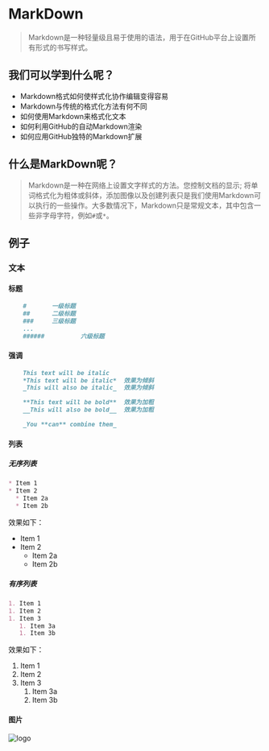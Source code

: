 # MarkDown 
>Markdown是一种轻量级且易于使用的语法，用于在GitHub平台上设置所有形式的书写样式。
> 
## 我们可以学到什么呢？
* Markdown格式如何使样式化协作编辑变得容易
* Markdown与传统的格式化方法有何不同
* 如何使用Markdown来格式化文本
* 如何利用GitHub的自动Markdown渲染
* 如何应用GitHub独特的Markdown扩展
## 什么是MarkDown呢？
>Markdown是一种在网络上设置文字样式的方法。您控制文档的显示; 将单词格式化为粗体或斜体，添加图像以及创建列表只是我们使用Markdown可以执行的一些操作。大多数情况下，Markdown只是常规文本，其中包含一些非字母字符，例如`#`或`*`。  
> 
## 例子
### 文本  
#### 标题  
```markdown
	#		一级标题
	##		二级标题
	###		三级标题
	...
	######          六级标题
```  
#### 强调
```markdown
	This text will be italic
	*This text will be italic*	效果为倾斜	
	_This will also be italic_	效果为倾斜

	**This text will be bold**	效果为加粗
	__This will also be bold__	效果为加粗

	_You **can** combine them_
```
#### 列表
##### 无序列表
```markdown
* Item 1
* Item 2
  * Item 2a
  * Item 2b
```
效果如下：  
* Item 1
* Item 2
  * Item 2a
  * Item 2b
##### 有序列表
```markdown
1. Item 1
1. Item 2
1. Item 3
   1. Item 3a
   1. Item 3b
```
效果如下：  
1. Item 1
1. Item 2
1. Item 3
   1. Item 3a
   1. Item 3b
#### 图片
![logo]()
